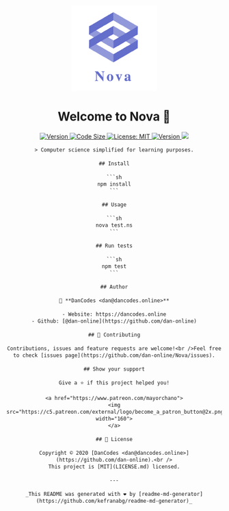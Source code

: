 <center><img src="build/logo.png">
    <h1 align="center">Welcome to Nova 👋</h1>
    <p>
    <a href="">
        <img alt="Version" src="https://img.shields.io/github/languages/top/dan-online/nova">
    </a>
    <a href="">
        <img alt="Code Size" src="https://img.shields.io/github/languages/code-size/dan-online/nova">
    </a>
    <a href="LICENSE.md" target="_blank">
        <img alt="License: MIT" src="https://img.shields.io/badge/License-MIT-yellow.svg" />
    </a>
    <a href="package.json" target="_blank">
        <img alt="Version" src="https://img.shields.io/github/package-json/v/dan-online/nova">
    </a>
    <a href="https://www.codacy.com?utm_source=github.com&amp;utm_medium=referral&amp;utm_content=dan-online/Nova&amp;utm_campaign=Badge_Grade"><img src="https://api.codacy.com/project/badge/Grade/ec863653fbde4d38889e471a8508fb72"/></a>
    </p>

    > Computer science simplified for learning purposes.

    ## Install

    ```sh
    npm install
    ```

    ## Usage

    ```sh
    nova test.ns
    ```

    ## Run tests

    ```sh
    npm test
    ```

    ## Author

    👤 **DanCodes <dan@dancodes.online>**

    - Website: https://dancodes.online
    - Github: [@dan-online](https://github.com/dan-online)

    ## 🤝 Contributing

    Contributions, issues and feature requests are welcome!<br />Feel free to check [issues page](https://github.com/dan-online/Nova/issues).

    ## Show your support

    Give a ⭐️ if this project helped you!

    <a href="https://www.patreon.com/mayorchano">
    <img src="https://c5.patreon.com/external/logo/become_a_patron_button@2x.png" width="160">
    </a>

    ## 📝 License

    Copyright © 2020 [DanCodes <dan@dancodes.online>](https://github.com/dan-online).<br />
    This project is [MIT](LICENSE.md) licensed.

    ---

    _This README was generated with ❤️ by [readme-md-generator](https://github.com/kefranabg/readme-md-generator)_

</center>
